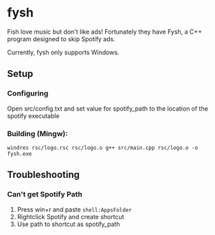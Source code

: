 # fysh
Fish love music but don't like ads! Fortunately they have Fysh, a C++ program designed to skip Spotify ads.

Currently, fysh only supports Windows. 

## Setup
### Configuring
Open src/config.txt and set value for spotify_path to the location of the spotify executable

### Building (Mingw):
``windres rsc/logo.rsc rsc/logo.o
g++ src/main.cpp rsc/logo.o -o fysh.exe``

## Troubleshooting
### Can't get Spotify Path
1. Press win+r and paste `shell:AppsFolder`
2. Rightclick Spotify and create shortcut
3. Use path to shortcut as spotify_path
